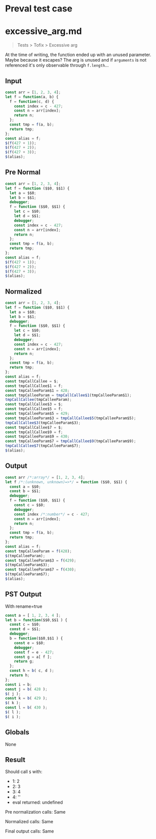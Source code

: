# Preval test case

# excessive_arg.md

> Tests > Tofix > Excessive arg

At the time of writing, the function ended up with an unused parameter. Maybe because it escapes?
The arg is unused and if `arguments` is not referenced it's only observable through `f.length`...

## Input

`````js filename=intro
const arr = [1, 2, 3, 4];
let f = function(a, b) {
  f = function(c, d) {
    const index = c - 427;
    const n = arr[index];
    return n;
  };
  const tmp = f(a, b);
  return tmp;
};
const alias = f;
$(f(427 + 1));
$(f(427 + 2));
$(f(427 + 3));
$(alias);
`````

## Pre Normal


`````js filename=intro
const arr = [1, 2, 3, 4];
let f = function ($$0, $$1) {
  let a = $$0;
  let b = $$1;
  debugger;
  f = function ($$0, $$1) {
    let c = $$0;
    let d = $$1;
    debugger;
    const index = c - 427;
    const n = arr[index];
    return n;
  };
  const tmp = f(a, b);
  return tmp;
};
const alias = f;
$(f(427 + 1));
$(f(427 + 2));
$(f(427 + 3));
$(alias);
`````

## Normalized


`````js filename=intro
const arr = [1, 2, 3, 4];
let f = function ($$0, $$1) {
  let a = $$0;
  let b = $$1;
  debugger;
  f = function ($$0, $$1) {
    let c = $$0;
    let d = $$1;
    debugger;
    const index = c - 427;
    const n = arr[index];
    return n;
  };
  const tmp = f(a, b);
  return tmp;
};
const alias = f;
const tmpCallCallee = $;
const tmpCallCallee$1 = f;
const tmpCalleeParam$1 = 428;
const tmpCalleeParam = tmpCallCallee$1(tmpCalleeParam$1);
tmpCallCallee(tmpCalleeParam);
const tmpCallCallee$3 = $;
const tmpCallCallee$5 = f;
const tmpCalleeParam$5 = 429;
const tmpCalleeParam$3 = tmpCallCallee$5(tmpCalleeParam$5);
tmpCallCallee$3(tmpCalleeParam$3);
const tmpCallCallee$7 = $;
const tmpCallCallee$9 = f;
const tmpCalleeParam$9 = 430;
const tmpCalleeParam$7 = tmpCallCallee$9(tmpCalleeParam$9);
tmpCallCallee$7(tmpCalleeParam$7);
$(alias);
`````

## Output


`````js filename=intro
const arr /*:array*/ = [1, 2, 3, 4];
let f /*:(unknown, unknown)=>*/ = function ($$0, $$1) {
  const a = $$0;
  const b = $$1;
  debugger;
  f = function ($$0, $$1) {
    const c = $$0;
    debugger;
    const index /*:number*/ = c - 427;
    const n = arr[index];
    return n;
  };
  const tmp = f(a, b);
  return tmp;
};
const alias = f;
const tmpCalleeParam = f(428);
$(tmpCalleeParam);
const tmpCalleeParam$3 = f(429);
$(tmpCalleeParam$3);
const tmpCalleeParam$7 = f(430);
$(tmpCalleeParam$7);
$(alias);
`````

## PST Output

With rename=true

`````js filename=intro
const a = [ 1, 2, 3, 4 ];
let b = function($$0,$$1 ) {
  const c = $$0;
  const d = $$1;
  debugger;
  b = function($$0,$$1 ) {
    const e = $$0;
    debugger;
    const f = e - 427;
    const g = a[ f ];
    return g;
  };
  const h = b( c, d );
  return h;
};
const i = b;
const j = b( 428 );
$( j );
const k = b( 429 );
$( k );
const l = b( 430 );
$( l );
$( i );
`````

## Globals

None

## Result

Should call `$` with:
 - 1: 2
 - 2: 3
 - 3: 4
 - 4: '<function>'
 - eval returned: undefined

Pre normalization calls: Same

Normalized calls: Same

Final output calls: Same
